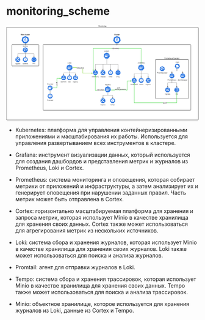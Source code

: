 # monitoring_scheme

![image](https://github.com/ivorobey/monitoring_scheme/blob/main/diagram.png)

- Kubernetes: платформа для управления контейнеризированными приложениями и масштабирования их работы. Используется для управления развертыванием всех инструментов в кластере.

- Grafana: инструмент визуализации данных, который используется для создания дашбордов и представления метрик и журналов из Prometheus, Loki и Cortex.

- Prometheus: система мониторинга и оповещения, которая собирает метрики от приложений и инфраструктуры, а затем анализирует их и генерирует оповещения при нарушении заданных правил. Часть метрик может быть отправлена в Cortex.

- Cortex: горизонтально масштабируемая платформа для хранения и запроса метрик, которая использует Minio в качестве хранилища для хранения своих данных. Cortex также может использоваться для агрегирования метрик из нескольких источников.

- Loki: система сбора и хранения журналов, которая использует Minio в качестве хранилища для хранения своих журналов. Loki также может использоваться для поиска и анализа журналов.

- Promtail: агент для отправки журналов в Loki.

- Tempo: система сбора и хранения трассировок, которая использует Minio в качестве хранилища для хранения своих данных. Tempo также может использоваться для поиска и анализа трассировок.

- Minio: объектное хранилище, которое используется для хранения журналов из Loki, данные из Cortex и Tempo.
